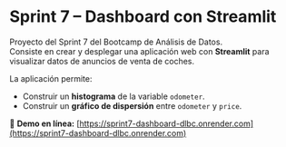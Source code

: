 # Sprint 7 – Dashboard con Streamlit

Proyecto del Sprint 7 del Bootcamp de Análisis de Datos.  
Consiste en crear y desplegar una aplicación web con **Streamlit** para visualizar datos de anuncios de venta de coches.

La aplicación permite:
- Construir un **histograma** de la variable `odometer`.
- Construir un **gráfico de dispersión** entre `odometer` y `price`.

🔗 **Demo en línea:** [https://sprint7-dashboard-dlbc.onrender.com](https://sprint7-dashboard-dlbc.onrender.com)
